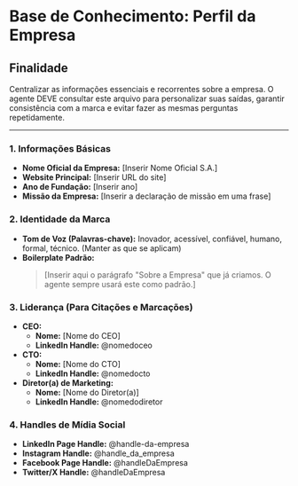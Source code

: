 # Base de Conhecimento: Perfil da Empresa

## Finalidade

Centralizar as informações essenciais e recorrentes sobre a empresa. O agente DEVE consultar este arquivo para personalizar suas saídas, garantir consistência com a marca e evitar fazer as mesmas perguntas repetidamente.

---

### 1. Informações Básicas
- **Nome Oficial da Empresa:** [Inserir Nome Oficial S.A.]
- **Website Principal:** [Inserir URL do site]
- **Ano de Fundação:** [Inserir ano]
- **Missão da Empresa:** [Inserir a declaração de missão em uma frase]

### 2. Identidade da Marca
- **Tom de Voz (Palavras-chave):** Inovador, acessível, confiável, humano, formal, técnico. (Manter as que se aplicam)
- **Boilerplate Padrão:**
  > [Inserir aqui o parágrafo "Sobre a Empresa" que já criamos. O agente sempre usará este como padrão.]

### 3. Liderança (Para Citações e Marcações)
- **CEO:**
  - **Nome:** [Nome do CEO]
  - **LinkedIn Handle:** @nomedoceo
- **CTO:**
  - **Nome:** [Nome do CTO]
  - **LinkedIn Handle:** @nomedocto
- **Diretor(a) de Marketing:**
  - **Nome:** [Nome do Diretor(a)]
  - **LinkedIn Handle:** @nomedodiretor

### 4. Handles de Mídia Social
- **LinkedIn Page Handle:** @handle-da-empresa
- **Instagram Handle:** @handle_da_empresa
- **Facebook Page Handle:** @handleDaEmpresa
- **Twitter/X Handle:** @handleDaEmpresa